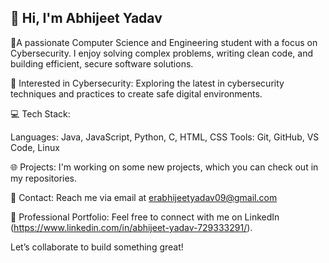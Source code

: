 ## 👋 Hi, I'm Abhijeet Yadav 

👋A passionate Computer Science and Engineering student with a focus on Cybersecurity. I enjoy solving complex problems, writing clean code, and building efficient, secure software solutions.

🔐 Interested in Cybersecurity: Exploring the latest in cybersecurity techniques and practices to create safe digital environments.

💻 Tech Stack:

Languages: Java, JavaScript, Python, C, HTML, CSS
Tools: Git, GitHub, VS Code, Linux

🌐 Projects: I'm working on some new projects, which you can check out in my repositories.

📧 Contact: Reach me via email at erabhijeetyadav09@gmail.com 

💼 Professional Portfolio: Feel free to connect with me on LinkedIn (https://www.linkedin.com/in/abhijeet-yadav-729333291/).

Let’s collaborate to build something great!


